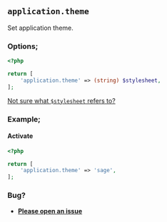 ## `application.theme`

Set application theme.

### Options;

```php
<?php

return [
	'application.theme' => (string) $stylesheet,
];
```

[Not sure what `$stylesheet` refers to?](https://developer.wordpress.org/reference/functions/switch_theme/)

### Example;

#### Activate

```php
<?php

return [
	'application.theme' => 'sage',
];
```

### Bug?

- **[Please open an issue](https://github.com/darrenjacoby/intervention/issues/new?title=[application.theme]&labels=bug&assignees=darrenjacoby)**
